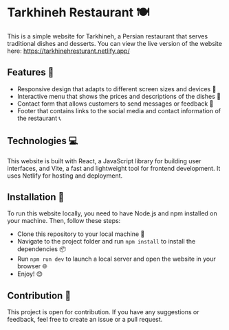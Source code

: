 # Tarkhineh Restaurant 🍽️

This is a simple website for Tarkhineh, a Persian restaurant that serves traditional dishes and desserts. You can view the live version of the website here: https://tarkhinehresturant.netlify.app/


## Features 🌟

- Responsive design that adapts to different screen sizes and devices 📱
- Interactive menu that shows the prices and descriptions of the dishes 🍜
- Contact form that allows customers to send messages or feedback 📧
- Footer that contains links to the social media and contact information of the restaurant 📞

## Technologies 💻

This website is built with React, a JavaScript library for building user interfaces, and Vite, a fast and lightweight tool for frontend development. It uses Netlify for hosting and deployment.

## Installation 🚀

To run this website locally, you need to have Node.js and npm installed on your machine. Then, follow these steps:

- Clone this repository to your local machine 📂
- Navigate to the project folder and run `npm install` to install the dependencies 📦
- Run `npm run dev` to launch a local server and open the website in your browser 🌐
- Enjoy! 😊

## Contribution 💬

This project is open for contribution. If you have any suggestions or feedback, feel free to create an issue or a pull request.


 
